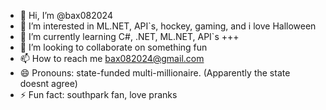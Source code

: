 - 👋 Hi, I’m @bax082024
- 👀 I’m interested in ML.NET, API`s, hockey, gaming, and i love Halloween
- 🌱 I’m currently learning C#, .NET, ML.NET, API`s +++
- 💞️ I’m looking to collaborate on something fun
- 📫 How to reach me bax082024@gmail.com
- 😄 Pronouns: state-funded multi-millionaire. (Apparently the state doesnt agree)
- ⚡ Fun fact: southpark fan, love pranks

<!---
bax082024/bax082024 is a ✨ special ✨ repository because its `README.md` (this file) appears on your GitHub profile.
You can click the Preview link to take a look at your changes.
--->
